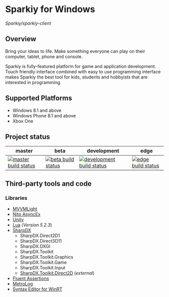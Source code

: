 # Sparkiy for Windows
_Sparkiy/sparkiy-client_

## Overview
Bring your ideas to life. Make something everyone can play on their computer, tablet, phone and console.

Sparkiy is fully-featured platform for game and application development. Touch friendly interface combined with easy to use programming interface makes Sparkiy the best tool for kids, students and hobbyists that are interested in programming.

## Supported Platforms
- Windows 8.1 and above
- Windows Phone 8.1 and above
- Xbox One

## Project status
| master | beta | development | edge |
| ------ | ---- | ----------- | ---- |
| [![master build status](https://ci.appveyor.com/api/projects/status/gvxevc5yih5oodnn/branch/master?svg=true&pendingText=pending...&passingText=OK&failingText=failed)](https://ci.appveyor.com/project/AleksandarDev/sparkiy-client/branch/master) | [![beta build status](https://ci.appveyor.com/api/projects/status/gvxevc5yih5oodnn/branch/beta?svg=true&pendingText=pending...&passingText=OK&failingText=failed)](https://ci.appveyor.com/project/AleksandarDev/sparkiy-client/branch/beta) | [![development build status](https://ci.appveyor.com/api/projects/status/gvxevc5yih5oodnn/branch/development?svg=true&pendingText=pending...&passingText=OK&failingText=failed)](https://ci.appveyor.com/project/AleksandarDev/sparkiy-client/branch/development) | [![edge build status](https://ci.appveyor.com/api/projects/status/gvxevc5yih5oodnn/branch/edge?svg=true&pendingText=pending...&passingText=OK&failingText=failed)](https://ci.appveyor.com/project/AleksandarDev/sparkiy-client/branch/edge) |

## Third-party tools and code
### Libraries
- [MVVMLight](http://www.mvvmlight.net)
- [Nito AsyncEx](https://github.com/StephenCleary/AsyncEx)
- [Unity](http://unity.codeplex.com/)
- [Lua](http://lua.org/) (_Version 5.2.3_)
- [SharpDX](http://sharpdx.org/)
    - SharpDX.Direct2D1
    - SharpDX.Direct3D11
    - SharpDX.DXGI
    - SharpDX.Toolkit
    - SharpDX.Toolkit.Graphics
    - SharpDX.Toolkit.Game
    - SharpDX.Toolkit.Input
    - [SharpDX.Toolkit.Direct2D](https://github.com/Sparkiy/SharpDX.Toolkit.Game.Direct2D) (_external_)
- [Fluent Assertions](https://github.com/dennisdoomen/fluentassertions)
- [MetroLog](https://github.com/mbrit/MetroLog)
- [Syntax Editor for WinRT](https://gallery.technet.microsoft.com/scriptcenter/Syntax-Editor-for-WinRT-c556d223/view/Reviews)
